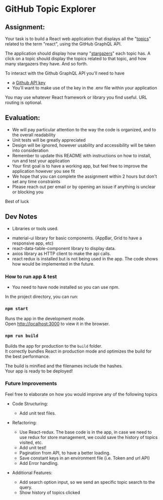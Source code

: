 # GitHub Topic Explorer

## Assignment:

Your task is to build a React web application that displays all the "[topics](https://docs.github.com/en/free-pro-team@latest/graphql/reference/objects#topic)" related to the term "react", using the GitHub GraphQL API.

The application should display how many "[stargazers](https://docs.github.com/en/free-pro-team@latest/graphql/reference/objects#stargazerconnection)" each topic has. A click on a topic should display the topics related to that topic, and how many stargazers they have. And so forth.

To interact with the Github GraphQL API you'll need to have
  * a [Github API key](https://docs.github.com/en/free-pro-team@latest/graphql/guides/forming-calls-with-graphql#authenticating-with-graphql)
  * You'll want to make use of the key in the .env file within your application

You may use whatever React framework or library you find useful. URL routing is optional.


## Evaluation:

* We will pay particular attention to the way the code is organized, and to the overall readability
* Unit tests will be greatly appreciated
* Design will be ignored, however usability and accessibility will be taken into consideration
* Remember to update this README with instructions on how to install, run and test your application
* Your first goal is to have a working app, but feel free to improve the application however you see fit
* We hope that you can complete the assignment within 2 hours but don't set any time constraints
* Please reach out per email or by opening an issue if anything is unclear or blocking you

Best of luck

## Dev Notes

* Libraries or tools used.
 - material-ui library for basic components. (AppBar, Grid to have a responsive app, etc)
 - react-data-table-component library to display data.
 - axios library as HTTP client to make the api calls.
 - react redux is installed but is not being used in the app. The code shows how would be implemented
   in the future.

### How to run app & test

* You need to have node installed so you can use npm.

In the project directory, you can run: 

### `npm start`

Runs the app in the development mode.\
Open [http://localhost:3000](http://localhost:3000) to view it in the browser.


### `npm run build`

Builds the app for production to the `build` folder.\
It correctly bundles React in production mode and optimizes the build for the best performance.

The build is minified and the filenames include the hashes.\
Your app is ready to be deployed!

### Future Improvements

Feel free to elaborate on how you would improve any of the following topics 

* Code Structuring:
  - Add unit test files.

* Refactoring:
  - Use React-redux. The base code is in the app, in case we need to use redux for store management,
    we could save the history of topics visited, etc.
  - Add unit test!
  - Pagination from API, to have a better loading.
  - Save constant keys in an environment file (i.e. Token and  url API)
  - Add Error handling.

* Additional Features:
  - Add search option input, so we send an specific topic search to the query.
  - Show history of topics clicked

